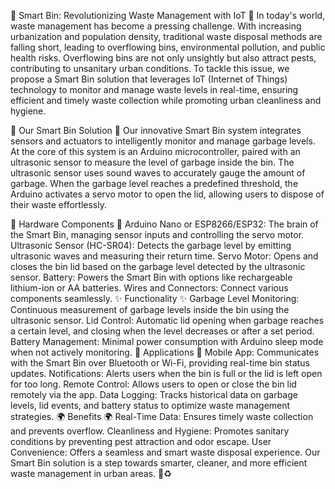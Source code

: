 🌟 Smart Bin: Revolutionizing Waste Management with IoT 🌟
In today's world, waste management has become a pressing challenge. With increasing urbanization and population density, traditional waste disposal methods are falling short, leading to overflowing bins, environmental pollution, and public health risks. Overflowing bins are not only unsightly but also attract pests, contributing to unsanitary urban conditions. To tackle this issue, we propose a Smart Bin solution that leverages IoT (Internet of Things) technology to monitor and manage waste levels in real-time, ensuring efficient and timely waste collection while promoting urban cleanliness and hygiene.

🚀 Our Smart Bin Solution 🚀
Our innovative Smart Bin system integrates sensors and actuators to intelligently monitor and manage garbage levels. At the core of this system is an Arduino microcontroller, paired with an ultrasonic sensor to measure the level of garbage inside the bin. The ultrasonic sensor uses sound waves to accurately gauge the amount of garbage. When the garbage level reaches a predefined threshold, the Arduino activates a servo motor to open the lid, allowing users to dispose of their waste effortlessly.

🔧 Hardware Components 🔧
Arduino Nano or ESP8266/ESP32: The brain of the Smart Bin, managing sensor inputs and controlling the servo motor.
Ultrasonic Sensor (HC-SR04): Detects the garbage level by emitting ultrasonic waves and measuring their return time.
Servo Motor: Opens and closes the bin lid based on the garbage level detected by the ultrasonic sensor.
Battery: Powers the Smart Bin with options like rechargeable lithium-ion or AA batteries.
Wires and Connectors: Connect various components seamlessly.
✨ Functionality ✨
Garbage Level Monitoring: Continuous measurement of garbage levels inside the bin using the ultrasonic sensor.
Lid Control: Automatic lid opening when garbage reaches a certain level, and closing when the level decreases or after a set period.
Battery Management: Minimal power consumption with Arduino sleep mode when not actively monitoring.
📱 Applications 📱
Mobile App: Communicates with the Smart Bin over Bluetooth or Wi-Fi, providing real-time bin status updates.
Notifications: Alerts users when the bin is full or the lid is left open for too long.
Remote Control: Allows users to open or close the bin lid remotely via the app.
Data Logging: Tracks historical data on garbage levels, lid events, and battery status to optimize waste management strategies.
🌍 Benefits 🌍
Real-Time Data: Ensures timely waste collection and prevents overflow.
Cleanliness and Hygiene: Promotes sanitary conditions by preventing pest attraction and odor escape.
User Convenience: Offers a seamless and smart waste disposal experience.
Our Smart Bin solution is a step towards smarter, cleaner, and more efficient waste management in urban areas. 🌟♻️
